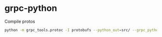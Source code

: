 # grpc-python

Compile protos

```bash
python -m grpc_tools.protoc -I protobufs --python_out=src/ --grpc_python_out=src/ protobufs/definition.proto
```
